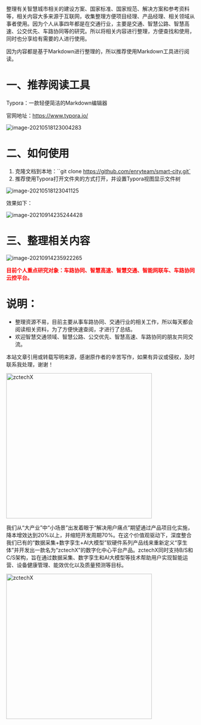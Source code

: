 整理有关智慧城市相关的建设方案、国家标准、国家规范、解决方案和参考资料等，相关内容大多来源于互联网，收集整理方便项目经理、产品经理、相关领域从事者使用。因为个人从事四年都是在交通行业，主要是交通、智慧公路、智慧高速、公交优先、车路协同等的研究。所以将相关内容进行整理，方便查找和使用，同时也分享给有需要的人进行使用。

因为内容都是基于Markdown进行整理的，所以推荐使用Markdown工具进行阅读。



# 一、推荐阅读工具

Typora：一款轻便简洁的Markdown编辑器

官网地址：https://www.typora.io/

![image-20210518123004283](https://gitee.com/AiShiYuShiJiePingXing/img/raw/master/img/image-20210518123004283.png)

# 二、如何使用

1. 克隆文档到本地：``git clone  https://github.com/enryteam/smart-city.git`
2. 推荐使用Typora打开文件夹的方式打开，并设置Typora视图显示文件树

![image-20210518123041125](https://gitee.com/AiShiYuShiJiePingXing/img/raw/master/img/image-20210518123041125.png)



效果如下：

![image-20210914235244428](https://gitee.com/er-huomeng/l-img/raw/master/image-20210914235244428.png)

# 三、整理相关内容

![image-20210914235922265](https://gitee.com/er-huomeng/l-img/raw/master/image-20210914235922265.png)



<font color='red'>**目前个人重点研究对象：车路协同、智慧高速、智慧交通、智能网联车、车路协同云控平台。**</font>

# 说明：

- 整理资源不易，目前主要从事车路协同、交通行业的相关工作，所以每天都会阅读相关资料，为了方便快速查阅，才进行了总结。
- 欢迎智慧交通领域、智慧公路、公交优先、智慧高速、车路协同的朋友共同交流。


本站文章引用或转载写明来源，感谢原作者的辛苦写作，如果有异议或侵权，及时联系我处理，谢谢！




<img width="389" alt="zctechX" src="https://github.com/enryteam/smart-city/assets/20081090/75e01c08-8b32-40d4-8381-52b8023444fd">

我们从“大产业”中“小场景”出发着眼于“解决用户痛点”期望通过产品项目化实施，降本增效达到20%以上，并缩短开发周期70%。在这个价值观驱动下，深度整合我们已有的“数据采集+数字孪生+AI大模型”软硬件系列产品线来重新定义“孪生体”并开发出一款名为“zctechX”的数字化中心平台产品。zctechX同时支持B/S和C/S架构，旨在通过数据采集、数字孪生和AI大模型等技术帮助用户实现智能运营、设备健康管理、能效优化以及质量预测等目标。


<img width="389" alt="zctechX" src="https://github.com/enryteam/smart-city/assets/20081090/cb939b08-7084-4f67-a0ac-dd96c27e0080">



